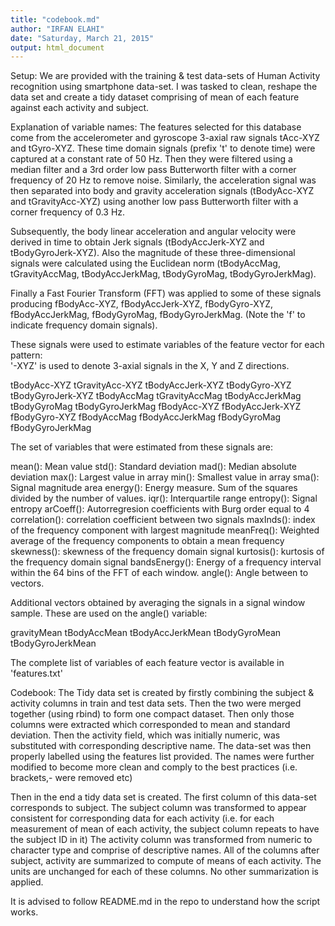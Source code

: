 ```yaml
---
title: "codebook.md"
author: "IRFAN ELAHI"
date: "Saturday, March 21, 2015"
output: html_document
---
```



Setup: We are provided with the training & test data-sets of Human Activity recognition using smartphone data-set. I was tasked to clean, reshape the data set and create a tidy dataset comprising of mean of each feature against each activity and subject.

Explanation of variable names: The features selected for this database come from the accelerometer and gyroscope 3-axial raw signals tAcc-XYZ and tGyro-XYZ. These time domain signals (prefix 't' to denote time) were captured at a constant rate of 50 Hz. Then they were filtered using a median filter and a 3rd order low pass Butterworth filter with a corner frequency of 20 Hz to remove noise. Similarly, the acceleration signal was then separated into body and gravity acceleration signals (tBodyAcc-XYZ and tGravityAcc-XYZ) using another low pass Butterworth filter with a corner frequency of 0.3 Hz. 

Subsequently, the body linear acceleration and angular velocity were derived in time to obtain Jerk signals (tBodyAccJerk-XYZ and tBodyGyroJerk-XYZ). Also the magnitude of these three-dimensional signals were calculated using the Euclidean norm (tBodyAccMag, tGravityAccMag, tBodyAccJerkMag, tBodyGyroMag, tBodyGyroJerkMag). 

Finally a Fast Fourier Transform (FFT) was applied to some of these signals producing fBodyAcc-XYZ, fBodyAccJerk-XYZ, fBodyGyro-XYZ, fBodyAccJerkMag, fBodyGyroMag, fBodyGyroJerkMag. (Note the 'f' to indicate frequency domain signals). 

These signals were used to estimate variables of the feature vector for each pattern:  
'-XYZ' is used to denote 3-axial signals in the X, Y and Z directions.

tBodyAcc-XYZ
tGravityAcc-XYZ
tBodyAccJerk-XYZ
tBodyGyro-XYZ
tBodyGyroJerk-XYZ
tBodyAccMag
tGravityAccMag
tBodyAccJerkMag
tBodyGyroMag
tBodyGyroJerkMag
fBodyAcc-XYZ
fBodyAccJerk-XYZ
fBodyGyro-XYZ
fBodyAccMag
fBodyAccJerkMag
fBodyGyroMag
fBodyGyroJerkMag

The set of variables that were estimated from these signals are: 

mean(): Mean value
std(): Standard deviation
mad(): Median absolute deviation 
max(): Largest value in array
min(): Smallest value in array
sma(): Signal magnitude area
energy(): Energy measure. Sum of the squares divided by the number of values. 
iqr(): Interquartile range 
entropy(): Signal entropy
arCoeff(): Autorregresion coefficients with Burg order equal to 4
correlation(): correlation coefficient between two signals
maxInds(): index of the frequency component with largest magnitude
meanFreq(): Weighted average of the frequency components to obtain a mean frequency
skewness(): skewness of the frequency domain signal 
kurtosis(): kurtosis of the frequency domain signal 
bandsEnergy(): Energy of a frequency interval within the 64 bins of the FFT of each window.
angle(): Angle between to vectors.

Additional vectors obtained by averaging the signals in a signal window sample. These are used on the angle() variable:

gravityMean
tBodyAccMean
tBodyAccJerkMean
tBodyGyroMean
tBodyGyroJerkMean

The complete list of variables of each feature vector is available in 'features.txt'


Codebook: The Tidy data set is created by firstly combining the subject & activity columns in train and test data sets. Then the two were merged together (using rbind) to form one compact dataset. Then only those columns were extracted which corresponded to mean and standard deviation.
Then the activity field, which was initially numeric, was substituted with corresponding descriptive name. The data-set was then properly labelled using the features list provided. The names were further modified to become more clean and comply to the best practices (i.e. brackets,- were removed etc)

Then in the end a tidy data set is created. The first column of this data-set corresponds to subject. The subject column was transformed to appear consistent for corresponding data for each activity (i.e. for each measurement of mean of each activity, the subject column repeats to have the subject ID in it)
The activity column was transformed from numeric to character type and comprise of descriptive names.
All of the columns after subject, activity are summarized to compute of means of each activity. 
The units are unchanged for each of these columns. No other summarization is applied.

It is advised to follow README.md in the repo to understand how the script works.
